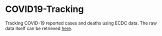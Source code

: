 # COVID19-Tracking
Tracking COVID-19 reported cases and deaths using ECDC data. The raw data itself can be retrieved [here](https://www.ecdc.europa.eu/en/covid-19/data).
